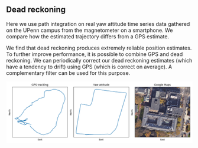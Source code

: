 ## Dead reckoning

Here we use path integration on real yaw attitude 
time series data gathered on the UPenn campus 
from the magnetometer on a smartphone. We 
compare how the estimated trajectory differs 
from a GPS estimate.

We find that dead reckoning produces extremely 
reliable position estimates. To further improve 
performance, it is possible to combine GPS 
and dead reckoning. We can periodically correct 
our dead reckoning estimates 
(which have a tendency to drift) using GPS 
(which is correct on average). A complementary 
filter can be used for this purpose. 


![Dead reckoning](./images/dead-reckoning.png)
